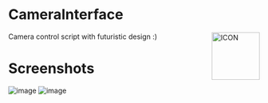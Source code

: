 # CameraInterface

<img style="padding-top: 0;" width="96" align="right" src="https://github.com/user-attachments/assets/a2bee92b-16d0-43fa-ba01-30ee9cfa315a" alt="ICON">


Camera control script with futuristic design :)

# Screenshots
![image](https://github.com/user-attachments/assets/a17408ed-af5b-4f99-b8e8-11861a3695c1)
![image](https://github.com/user-attachments/assets/df07b53d-6ec3-42b9-85f6-e45857aa9894)
